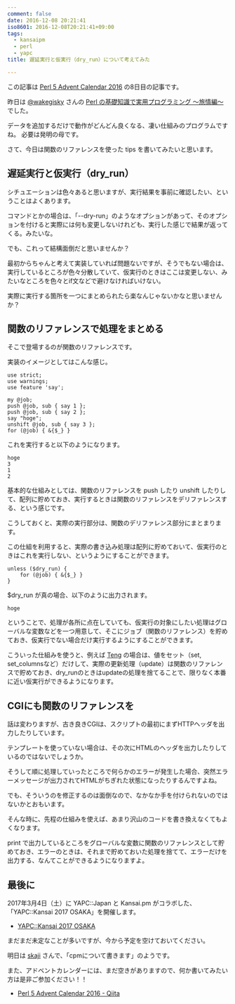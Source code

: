 ```yaml
---
comment: false
date: 2016-12-08 20:21:41
iso8601: 2016-12-08T20:21:41+09:00
tags:
  - kansaipm
  - perl
  - yapc
title: 遅延実行と仮実行（dry_run）について考えてみた

---
```


<p>この記事は <a href="https://qiita.com/advent-calendar/2016/perl5">Perl 5 Advent Calendar 2016</a> の8日目の記事です。</p>

<p>昨日は <a href="https://twitter.com/wakegisky">@wakegisky</a> さんの <a href="http://wakegisky.hatenablog.com/entry/2016/12/07/000000">Perl の基礎知識で実用プログラミング 〜旅情編〜</a> でした。</p>

<p>データを追加するだけで動作がどんどん良くなる、凄い仕組みのプログラムですね。
必要は発明の母です。</p>

<p>さて、今日は関数のリファレンスを使った tips を書いてみたいと思います。</p>

<h2>遅延実行と仮実行（dry_run）</h2>

<p>シチュエーションは色々あると思いますが、実行結果を事前に確認したい、ということはよくあります。</p>

<p>コマンドとかの場合は、「--dry-run」のようなオプションがあって、そのオプションを付けると実際には何も変更しないけれども、実行した感じで結果が返ってくる。みたいな。</p>

<p>でも、これって結構面倒だと思いませんか？</p>

<p>最初からちゃんと考えて実装していれば問題ないですが、そうでもない場合は、実行しているところが色々分散していて、仮実行のときはここは変更しない、みたいなところを色々とif文などで避けなければいけない。</p>

<p>実際に実行する箇所を一つにまとめられたら楽なんじゃないかなと思いませんか？</p>

<h2>関数のリファレンスで処理をまとめる</h2>

<p>そこで登場するのが関数のリファレンスです。</p>

<p>実装のイメージとしてはこんな感じ。</p>

```
use strict;
use warnings;
use feature 'say';

my @job;
push @job, sub { say 1 };
push @job, sub { say 2 };
say "hoge";
unshift @job, sub { say 3 };
for (@job) { &{$_} }
```

<p>これを実行すると以下のようになります。</p>

```
hoge
3
1
2
```

<p>基本的な仕組みとしては、関数のリファレンスを push したり unshift したりして、配列に貯めておき、実行するときは関数のリファレンスをデリファレンスする、という感じです。</p>

<p>こうしておくと、実際の実行部分は、関数のデリファレンス部分にまとまります。</p>

<p>この仕組を利用すると、実際の書き込み処理は配列に貯めておいて、仮実行のときはこれを実行しない、というようにすることができます。</p>

```
unless ($dry_run) {
    for (@job) { &{$_} }
}
```

<p>$dry_run が真の場合、以下のように出力されます。</p>

```
hoge
```

<p>ということで、処理が各所に点在していても、仮実行の対象にしたい処理はグローバルな変数などを一つ用意して、そこにジョブ（関数のリファレンス）を貯めておき、仮実行でない場合だけ実行するようにすることができます。</p>

<p>こういった仕組みを使うと、例えば <a href="https://metacpan.org/pod/Teng">Teng</a> の場合は、値をセット（set, set_columnsなど）だけして、実際の更新処理（update）は関数のリファレンスで貯めておき、dry_runのときはupdateの処理を捨てることで、限りなく本番に近い仮実行ができるようになります。</p>

<h2>CGIにも関数のリファレンスを</h2>

<p>話は変わりますが、古き良きCGIは、スクリプトの最初にまずHTTPヘッダを出力したりしています。</p>

<p>テンプレートを使っていない場合は、その次にHTMLのヘッダを出力したりしているのではないでしょうか。</p>

<p>そうして順に処理していったところで何らかのエラーが発生した場合、突然エラーメッセージが出力されてHTMLがちぎれた状態になったりするんですよね。</p>

<p>でも、そういうのを修正するのは面倒なので、なかなか手を付けられないのではないかとおもいます。</p>

<p>そんな時に、先程の仕組みを使えば、あまり沢山のコードを書き換えなくてもよくなります。</p>

<p>print で出力しているところをグローバルな変数に関数のリファレンスとして貯めておき、エラーのときは、それまで貯めておいた処理を捨てて、エラーだけを出力する、なんてことができるようになりますよ。</p>

<h2>最後に</h2>

<p>2017年3月4日（土）に YAPC::Japan と Kansai.pm がコラボした、「YAPC::Kansai 2017 OSAKA」を開催します。</p>

<ul>
<li><a href="http://yapcjapan.org/2017kansai/">YAPC::Kansai 2017 OSAKA</a></li>
</ul>

<p>まだまだ未定なことが多いですが、今から予定を空けておいてください。</p>

<p>明日は <a href="https://qiita.com/skaji">skaji</a> さんで、「cpmについて書きます」のようです。</p>

<p>また、アドベントカレンダーには、まだ空きがありますので、何か書いてみたい方は是非ご参加ください！！</p>

<ul>
<li><a href="https://qiita.com/advent-calendar/2016/perl5">Perl 5 Advent Calendar 2016 - Qiita</a></li>
</ul>
    	